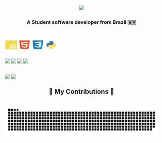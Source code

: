   <!-- + Visitor Badge  + -->
<!--
<img align="right" src="https://visitor-badge.laobi.icu/badge?page_id=vicjefferson.vicjefferson" />
-->

<h1 align="center">
    <img src="https://readme-typing-svg.demolab.com?font=Righteous&size=35&color=F71AD4&center=true&width=500&height=70&lines=Hi+there!+👋🏼;I'm+Victor+Jefferson!;" />
</h1>

<h3 align="center">A Student software developer from Brazil 🇧🇷</h3>

<br/>
  <!-- + head + -->

  <div style="display: inline_block"><br>
  <img align="center" alt="Rafa-Js" height="30" width="40" src="https://raw.githubusercontent.com/devicons/devicon/master/icons/javascript/javascript-plain.svg">
  <img align="center" alt="Rafa-HTML" height="30" width="40" src="https://raw.githubusercontent.com/devicons/devicon/master/icons/html5/html5-original.svg">
  <img align="center" alt="Rafa-CSS" height="30" width="40" src="https://raw.githubusercontent.com/devicons/devicon/master/icons/css3/css3-original.svg">
  <img align="center" alt="Rafa-Python" height="30" width="40" src="https://raw.githubusercontent.com/devicons/devicon/master/icons/python/python-original.svg">
</div>
  
  ##
 
<div> 
  <a href="https://instagram.com/victorjefferson" target="_blank"><img src="https://img.shields.io/badge/-Instagram-%23E4405F?style=for-the-badge&logo=instagram&logoColor=white" target="_blank"></a>
 	<a href="https://www.twitch.tv/victorzx_" target="_blank"><img src="https://img.shields.io/badge/Twitch-9146FF?style=for-the-badge&logo=twitch&logoColor=white" target="_blank"></a>
 <a href="https://discord.gg/victorjefferson" target="_blank"><img src="https://img.shields.io/badge/Discord-7289DA?style=for-the-badge&logo=discord&logoColor=white" target="_blank"></a> 
  <a href = "mailto:victorjeffsn@gmail.com"><img src="https://img.shields.io/badge/Gmail-D14836?style=for-the-badge&logo=gmail&logoColor=white" target="_blank"></a>
  
</div>

  ##

  <!-- + Stats + -->

<picture>
  <source
    srcset="https://github-readme-stats.vercel.app/api?username=vicjefferson&show_icons=true&theme=radical"
    media="(prefers-color-scheme: dark)"
  />
  <source
    srcset="https://github-readme-stats.vercel.app/api?username=vicjefferson&show_icons=true&theme=radical"
    media="(prefers-color-scheme: dark), (prefers-color-scheme: radical)"
  />
  <img height=200 align="center" src="https://github-readme-stats.vercel.app/api?username=vicjefferson&show_icons=true" />
</picture>

 <!-- + Most Used Languages + -->

<a href="https://github.com/vicjefferson/convoychat">
  <img height=200 align="center" src="https://github-readme-stats.vercel.app/api/top-langs?username=vicjefferson&layout=compact&langs_count=8&card_width=320&theme=radical" />
</a>

<div align="center">
  <h2>🐍 My Contributions 🐍</h2>
  <br>
  <img alt="snake eating my contributions" src="https://raw.githubusercontent.com/vicjefferson/vicjefferson/output/github-contribution-grid-snake.svg" />
  
  <br/><br/><br/>
</div>
